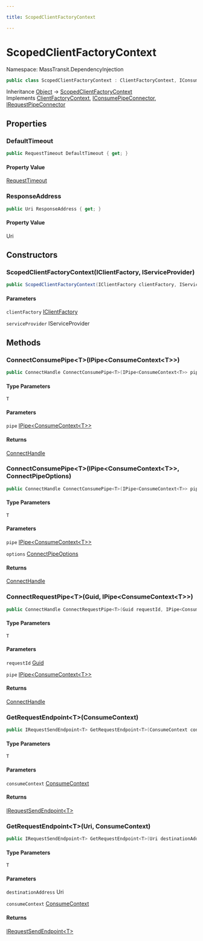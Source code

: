```yaml
---

title: ScopedClientFactoryContext

---
```


# ScopedClientFactoryContext

Namespace: MassTransit.DependencyInjection

```csharp
public class ScopedClientFactoryContext : ClientFactoryContext, IConsumePipeConnector, IRequestPipeConnector
```

Inheritance [Object](https://learn.microsoft.com/en-us/dotnet/api/system.object) → [ScopedClientFactoryContext](../masstransit-dependencyinjection/scopedclientfactorycontext)<br/>
Implements [ClientFactoryContext](../../masstransit-abstractions/masstransit/clientfactorycontext), [IConsumePipeConnector](../../masstransit-abstractions/masstransit/iconsumepipeconnector), [IRequestPipeConnector](../../masstransit-abstractions/masstransit/irequestpipeconnector)

## Properties

### **DefaultTimeout**

```csharp
public RequestTimeout DefaultTimeout { get; }
```

#### Property Value

[RequestTimeout](../../masstransit-abstractions/masstransit/requesttimeout)<br/>

### **ResponseAddress**

```csharp
public Uri ResponseAddress { get; }
```

#### Property Value

Uri<br/>

## Constructors

### **ScopedClientFactoryContext(IClientFactory, IServiceProvider)**

```csharp
public ScopedClientFactoryContext(IClientFactory clientFactory, IServiceProvider serviceProvider)
```

#### Parameters

`clientFactory` [IClientFactory](../../masstransit-abstractions/masstransit/iclientfactory)<br/>

`serviceProvider` IServiceProvider<br/>

## Methods

### **ConnectConsumePipe\<T\>(IPipe\<ConsumeContext\<T\>\>)**

```csharp
public ConnectHandle ConnectConsumePipe<T>(IPipe<ConsumeContext<T>> pipe)
```

#### Type Parameters

`T`<br/>

#### Parameters

`pipe` [IPipe\<ConsumeContext\<T\>\>](../../masstransit-abstractions/masstransit/ipipe-1)<br/>

#### Returns

[ConnectHandle](../../masstransit-abstractions/masstransit/connecthandle)<br/>

### **ConnectConsumePipe\<T\>(IPipe\<ConsumeContext\<T\>\>, ConnectPipeOptions)**

```csharp
public ConnectHandle ConnectConsumePipe<T>(IPipe<ConsumeContext<T>> pipe, ConnectPipeOptions options)
```

#### Type Parameters

`T`<br/>

#### Parameters

`pipe` [IPipe\<ConsumeContext\<T\>\>](../../masstransit-abstractions/masstransit/ipipe-1)<br/>

`options` [ConnectPipeOptions](../../masstransit-abstractions/masstransit/connectpipeoptions)<br/>

#### Returns

[ConnectHandle](../../masstransit-abstractions/masstransit/connecthandle)<br/>

### **ConnectRequestPipe\<T\>(Guid, IPipe\<ConsumeContext\<T\>\>)**

```csharp
public ConnectHandle ConnectRequestPipe<T>(Guid requestId, IPipe<ConsumeContext<T>> pipe)
```

#### Type Parameters

`T`<br/>

#### Parameters

`requestId` [Guid](https://learn.microsoft.com/en-us/dotnet/api/system.guid)<br/>

`pipe` [IPipe\<ConsumeContext\<T\>\>](../../masstransit-abstractions/masstransit/ipipe-1)<br/>

#### Returns

[ConnectHandle](../../masstransit-abstractions/masstransit/connecthandle)<br/>

### **GetRequestEndpoint\<T\>(ConsumeContext)**

```csharp
public IRequestSendEndpoint<T> GetRequestEndpoint<T>(ConsumeContext consumeContext)
```

#### Type Parameters

`T`<br/>

#### Parameters

`consumeContext` [ConsumeContext](../../masstransit-abstractions/masstransit/consumecontext)<br/>

#### Returns

[IRequestSendEndpoint\<T\>](../../masstransit-abstractions/masstransit/irequestsendendpoint-1)<br/>

### **GetRequestEndpoint\<T\>(Uri, ConsumeContext)**

```csharp
public IRequestSendEndpoint<T> GetRequestEndpoint<T>(Uri destinationAddress, ConsumeContext consumeContext)
```

#### Type Parameters

`T`<br/>

#### Parameters

`destinationAddress` Uri<br/>

`consumeContext` [ConsumeContext](../../masstransit-abstractions/masstransit/consumecontext)<br/>

#### Returns

[IRequestSendEndpoint\<T\>](../../masstransit-abstractions/masstransit/irequestsendendpoint-1)<br/>
